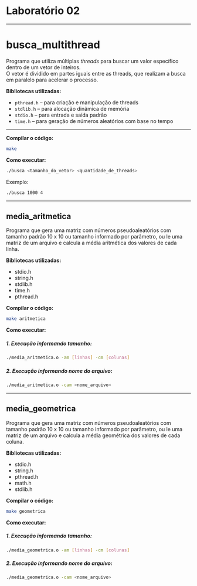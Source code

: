 # Laboratório 02

---

# busca_multithread

Programa que utiliza múltiplas _threads_ para buscar um valor específico dentro de um vetor de inteiros.  
O vetor é dividido em partes iguais entre as threads, que realizam a busca em paralelo para acelerar o processo.

**Bibliotecas utilizadas:**

-   `pthread.h` – para criação e manipulação de threads
-   `stdlib.h` – para alocação dinâmica de memória
-   `stdio.h` – para entrada e saída padrão
-   `time.h` – para geração de números aleatórios com base no tempo

---

**Compilar o código:**

```bash
make
```

**Como executar:**

```bash
./busca <tamanho_do_vetor> <quantidade_de_threads>
```

Exemplo:

```bash
./busca 1000 4
```

---

## media_aritmetica

Programa que gera uma matriz com números pseudoaleatórios com tamanho padrão 10 x 10
ou tamanho informado por parâmetro, ou le uma matriz de um arquivo e calcula a média aritmética
dos valores de cada linha.

**Bibliotecas utilizadas:**

-   stdio.h
-   string.h
-   stdlib.h
-   time.h
-   pthread.h

**Compilar o código:**

```bash
make aritmetica
```

**Como executar:**

##### **1. Execução informando tamanho:**

```bash
./media_aritmetica.o -am [linhas] -cm [colunas]
```

##### **2. Execução informando nome do arquivo:**

```bash
./media_aritmetica.o -cam <nome_arquivo>
```

---

## media_geometrica

Programa que gera uma matriz com números pseudoaleatórios com tamanho padrão 10 x 10
ou tamanho informado por parâmetro, ou le uma matriz de um arquivo e calcula a média geométrica
dos valores de cada coluna.

**Bibliotecas utilizadas:**

-   stdio.h
-   string.h
-   pthread.h
-   math.h
-   stdlib.h

**Compilar o código:**

```bash
make geometrica
```

**Como executar:**

##### **1. Execução informando tamanho:**

```bash
./media_geometrica.o -am [linhas] -cm [colunas]
```

##### **2. Execução informando nome do arquivo:**

```bash
./media_geometrica.o -cam <nome_arquivo>
```
